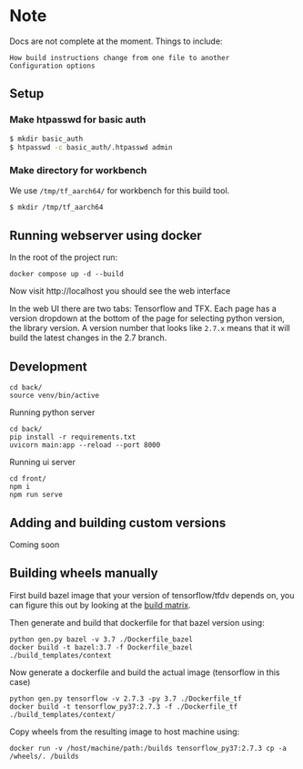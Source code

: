 # Note
Docs are not complete at the moment. Things to include:

    How build instructions change from one file to another
    Configuration options

## Setup

### Make htpasswd for basic auth

```bash
$ mkdir basic_auth
$ htpasswd -c basic_auth/.htpasswd admin
```

### Make directory for workbench

We use `/tmp/tf_aarch64/` for workbench for this build tool.

```bash
$ mkdir /tmp/tf_aarch64
```


## Running webserver using docker

In the root of the project run:
```shell
docker compose up -d --build
```
Now visit http://localhost you should see the web interface

In the web UI there are two tabs: Tensorflow and TFX. 
Each page has a version dropdown at the bottom of the page for selecting
python version, the library version. 
A version number that looks like `2.7.x` means that it will build the latest changes in the 2.7 branch.

## Development
```shell
cd back/
source venv/bin/active
```
Running python server
```shell
cd back/
pip install -r requirements.txt
uvicorn main:app --reload --port 8000
```

Running ui server
```shell
cd front/
npm i
npm run serve
```

## Adding and building custom versions
Coming soon

## Building wheels manually
First build bazel image that your version of tensorflow/tfdv depends on, you can figure this out by looking 
at the [build matrix](https://www.tensorflow.org/install/source#tested_build_configurations).

Then generate and build that dockerfile for that bazel version using:
```shell
python gen.py bazel -v 3.7 ./Dockerfile_bazel
docker build -t bazel:3.7 -f Dockerfile_bazel ./build_templates/context
```

Now generate a dockerfile and build the actual image (tensorflow in this case)
```shell
python gen.py tensorflow -v 2.7.3 -py 3.7 ./Dockerfile_tf
docker build -t tensorflow_py37:2.7.3 -f ./Dockerfile_tf ./build_templates/context/
```

Copy wheels from the resulting image to host machine using:
```shell
docker run -v /host/machine/path:/builds tensorflow_py37:2.7.3 cp -a /wheels/. /builds
```
